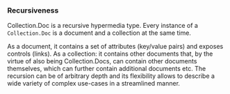 ### Recursiveness

Collection.Doc is a recursive hypermedia type. Every instance of a `Collection.Doc` is a document and a collection at the same time. 

As a document, it contains a set of attributes (key/value pairs) and exposes controls (links). As a collection: it contains other documents that, by the virtue of also being Collection.Docs, can contain other documents themselves, which can further contain additional documents etc. The recursion can be of arbitrary depth and its flexibility allows to describe a wide variety of complex use-cases in a streamlined manner.